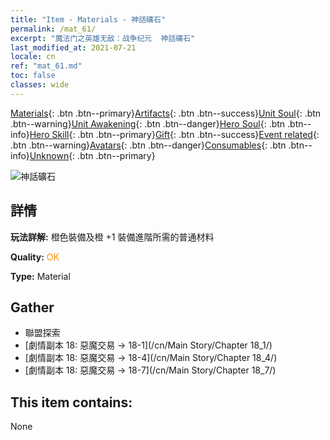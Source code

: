 ```yaml
---
title: "Item - Materials - 神話礦石"
permalink: /mat_61/
excerpt: "魔法门之英雄无敌：战争纪元  神話礦石"
last_modified_at: 2021-07-21
locale: cn
ref: "mat_61.md"
toc: false
classes: wide
---
```

 [Materials](/ItemsCN/){: .btn .btn--primary}[Artifacts](/ItemsCN/Artifacts/){: .btn .btn--success}[Unit Soul](/ItemsCN/UnitSoul/){: .btn .btn--warning}[Unit Awakening](/ItemsCN/UnitAwakening/){: .btn .btn--danger}[Hero Soul](/ItemsCN/HeroSoul/){: .btn .btn--info}[Hero Skill](/ItemsCN/HeroSkill/){: .btn .btn--primary}[Gift](/ItemsCN/Gift/){: .btn .btn--success}[Event related](/ItemsCN/Events/){: .btn .btn--warning}[Avatars](/ItemsCN/Avatars/){: .btn .btn--danger}[Consumables](/ItemsCN/Consumables/){: .btn .btn--info}[Unknown](/ItemsCN/Unknown/){: .btn .btn--primary}

 ![神話礦石](/images/t/i_cailiao_kuangshi3.png)

## 詳情
 **玩法詳解:** 橙色裝備及橙 +1 裝備進階所需的普通材料

 **Quality:** <span style="color: #FF8C00">OK</span>

 **Type:** Material

## Gather

*    聯盟探索 
*    [劇情副本 18: 惡魔交易 -> 18-1](/cn/Main Story/Chapter 18_1/) 
*    [劇情副本 18: 惡魔交易 -> 18-4](/cn/Main Story/Chapter 18_4/) 
*    [劇情副本 18: 惡魔交易 -> 18-7](/cn/Main Story/Chapter 18_7/) 

## This item contains:

  None

